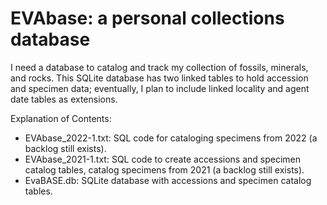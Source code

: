 # EVAbase: a personal collections database
I need a database to catalog and track my collection of fossils, minerals, and rocks. This SQLite database has two linked tables to hold accession and specimen data; eventually, I plan to include linked locality and agent date tables as extensions. 

Explanation of Contents:
- EVAbase_2022-1.txt: SQL code for cataloging specimens from 2022 (a backlog still exists).
- EVAbase_2021-1.txt: SQL code to create accessions and specimen catalog tables, catalog specimens from 2021 (a backlog still exists).
- EvaBASE.db: SQLite database with accessions and specimen catalog tables.
